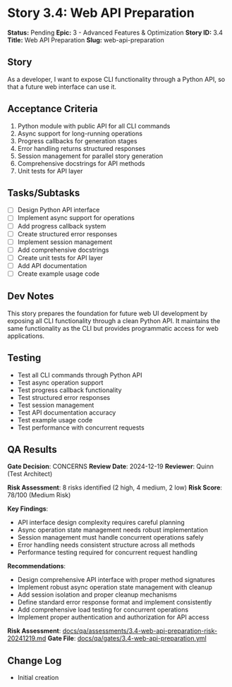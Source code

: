 # Story 3.4: Web API Preparation

**Status:** Pending
**Epic:** 3 - Advanced Features & Optimization
**Story ID:** 3.4
**Title:** Web API Preparation
**Slug:** web-api-preparation

## Story

As a developer,
I want to expose CLI functionality through a Python API,
so that a future web interface can use it.

## Acceptance Criteria

1. Python module with public API for all CLI commands
2. Async support for long-running operations
3. Progress callbacks for generation stages
4. Error handling returns structured responses
5. Session management for parallel story generation
6. Comprehensive docstrings for API methods
7. Unit tests for API layer

## Tasks/Subtasks

- [ ] Design Python API interface
- [ ] Implement async support for operations
- [ ] Add progress callback system
- [ ] Create structured error responses
- [ ] Implement session management
- [ ] Add comprehensive docstrings
- [ ] Create unit tests for API layer
- [ ] Add API documentation
- [ ] Create example usage code

## Dev Notes

This story prepares the foundation for future web UI development by exposing all CLI functionality through a clean Python API. It maintains the same functionality as the CLI but provides programmatic access for web applications.

## Testing

- Test all CLI commands through Python API
- Test async operation support
- Test progress callback functionality
- Test structured error responses
- Test session management
- Test API documentation accuracy
- Test example usage code
- Test performance with concurrent requests

## QA Results

**Gate Decision**: CONCERNS
**Review Date**: 2024-12-19
**Reviewer**: Quinn (Test Architect)

**Risk Assessment**: 8 risks identified (2 high, 4 medium, 2 low)
**Risk Score**: 78/100 (Medium Risk)

**Key Findings**:
- API interface design complexity requires careful planning
- Async operation state management needs robust implementation
- Session management must handle concurrent operations safely
- Error handling needs consistent structure across all methods
- Performance testing required for concurrent request handling

**Recommendations**:
- Design comprehensive API interface with proper method signatures
- Implement robust async operation state management with cleanup
- Add session isolation and proper cleanup mechanisms
- Define standard error response format and implement consistently
- Add comprehensive load testing for concurrent operations
- Implement proper authentication and authorization for API access

**Risk Assessment**: [docs/qa/assessments/3.4-web-api-preparation-risk-20241219.md](docs/qa/assessments/3.4-web-api-preparation-risk-20241219.md)
**Gate File**: [docs/qa/gates/3.4-web-api-preparation.yml](docs/qa/gates/3.4-web-api-preparation.yml)

## Change Log

- Initial creation
